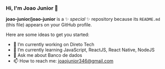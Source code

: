 ### Hi, I'm Joao Junior 👋

**joao-junior/joao-junior** is a ✨ _special_ ✨ repository because its `README.md` (this file) appears on your GitHub profile.

Here are some ideas to get you started:

- 🔭 I’m currently working on Direto Tech
- 🌱 I’m currently learning  JavaScript, ReactJS, React Native, NodeJS
- 💬 Ask me about Banco de dados
- 📫 How to reach me: joaojunior346@gmail.com

